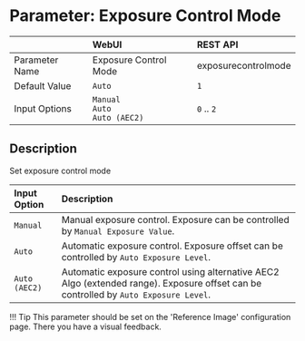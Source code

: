 # Parameter: Exposure Control Mode

|                   | WebUI               | REST API
|:---               |:---                 |:----
| Parameter Name    | Exposure Control Mode | exposurecontrolmode
| Default Value     | `Auto`              | `1`
| Input Options     | `Manual`<br>`Auto`<br>`Auto (AEC2)` | `0` .. `2`


## Description

Set exposure control mode


| Input Option  | Description
|:---           |:---
| `Manual`      | Manual exposure control. Exposure can be controlled by `Manual Exposure Value`.
| `Auto`        | Automatic exposure control. Exposure offset can be controlled by `Auto Exposure Level`.
| `Auto (AEC2)` | Automatic exposure control using alternative AEC2 Algo (extended range). Exposure offset can be controlled by `Auto Exposure Level`.


!!! Tip
    This parameter should be set on the 'Reference Image' configuration page. 
    There you have a visual feedback.
